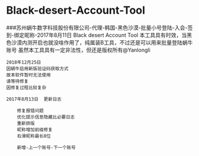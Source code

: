 ﻿# Black-desert-Account-Tool
###苏州蜗牛数字科技股份有限公司-代理-韩国-黑色沙漠-批量小号登陆-入会-签到-绑定昵称-2017年8月11日 Black desert Account Tool
本工具具有时效，当黑色沙漠内测开启也就没啥作用了，纯属装B工具，不过还是可以用来批量登陆蜗牛账号
虽然本工具具有一定非法性，但还是版权所有@Yanlongli

```text
2018年12月25日
因蜗牛启用新版验证码获取方式
故本软件暂时无法使用
请等待修复
因修复过程比较复杂

2017年8月13日	更新日志

	修复报错问题
	优化提示信息隐藏比必要日志
	重新排版
	昵称增加前缀修复
	右滑昵称最长8位

	新增-上一个账号-下一个账号
```